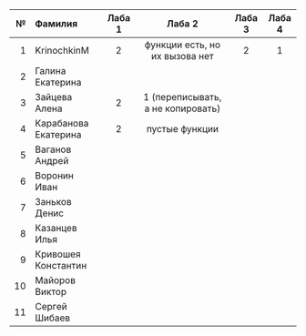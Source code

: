 <div id="header" align="center">
  <div id="main">
  </div>
  
| **№**	| **Фамилия**  	| **Лаба 1** 	| **Лаба 2** 	| **Лаба 3** 	| **Лаба 4** 	|
|------:	|:--------------|:----------:	|:----------:	|:----------:	|:----------:	|
|     1 	|    KrinochkinM   |2| функции есть, но их вызова нет|2|          1  	|  
|    2 	|  Галина Екатерина 	|           	|            	|            	|            	|
|    3 	|  Зайцева Алена 	| 2 | 1 (переписывать, а не копировать) |            	|            	|
|    4 	|  Карабанова Екатерина	| 2 | пустые функции |            	|            	|
|    5 	|Ваганов Андрей|           	|            	|            	|            	|
|    6 	|Воронин Иван|           	|            	|            	|            	|
|    7 	|Заньков Денис|           	|            	|            	|            	|
|    8 	|Казанцев Илья|           	|            	|            	|            	|
|   9 	|Кривошея Константин|           	|            	|            	|            	|
|    10 	|Майоров Виктор|           	|            	|            	|            	|
|    11 	|Сергей Шибаев|           	|            	|            	|            	|
</div>
